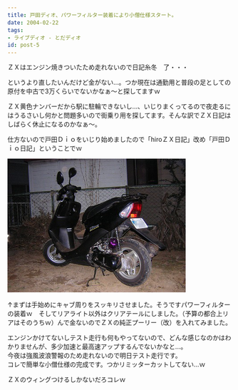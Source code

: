 ```yaml
---
title: 戸田ディオ、パワーフィルター装着により小僧仕様スタート。
date: 2004-02-22
tags:
- ライブディオ - とだディオ
id: post-5
---
```



<p class="sentence">ＺＸはエンジン焼きついたため走れないので日記糸冬　了・・・</p>

<p class="sentence">というより直したいんだけど金がない...。つか現在は通勤用と普段の足としての原付を中古で3万くらいでないかなぁ～と探してますｗ</p>

<p class="sentence">ＺＸ黄色ナンバーだから駅に駐輪できないし...、いじりまくってるので夜走るにはうるさいし何かと問題多いので街乗り用を探してます。そんな訳でＺＸ日記はしばらく休止になるのかなぁ～。</p>

<p class="sentence spacing10">仕方ないので戸田Ｄｉｏをいじり始めましたので「hiroＺＸ日記」改め「戸田Ｄｉｏ日記」ということでｗ</p>

<div class="center spacing"><img src="/photo/diary/2004.02.22_zx1.jpg" alt=""></div>

<p class="sentence">↑まずは手始めにキャブ周りをスッキリさせました。そうですパワーフィルターの装着ｗ　そしてリアライト以外はクリアテールにしました。（予算の都合上リアはそのうちｗ）んで金ないのでＺＸの純正プーリー（改）を入れてみました。</p>
<p class="sentence">エンジンかけてないしテスト走行も何もやってないので、どんな感じなのかはわかりませんが、多少加速と最高速アップするんでないかなと...。<br>
今夜は強風波浪警報のため走れないので明日テスト走行です。<br>
コレで簡単な小僧仕様の完成です。つかリミッターカットしてない...ｗ</p>

<p class="sentence">ＺＸのウィングつけるしかないだろコレｗ</p>
